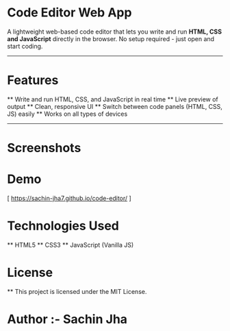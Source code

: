 # Code Editor Web App

A lightweight web-based code editor that lets you write and run **HTML, CSS and JavaScript** directly in the browser.
No setup required - just open and start coding.

----

# Features
** Write and run HTML, CSS, and JavaScript in real time
** Live preview of output
** Clean, responsive UI
** Switch between code panels (HTML, CSS, JS) easily
** Works on all types of devices

----

# Screenshots


# Demo
[ https://sachin-jha7.github.io/code-editor/ ]

# Technologies Used
** HTML5
** CSS3
** JavaScript (Vanilla JS)

# License
** This project is licensed under the MIT License.

# Author :- Sachin Jha

